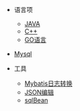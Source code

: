 
* 语言项
    * [JAVA](/README)
    * [C++](/c++/README)
    * [GO语言](/golang/README)

* [Mysql](/database/mysql/)

* 工具
    * [Mybatis日志转换](/xiaoxiao/html/sql.html ':ignore')
    * [JSON编辑](/xiaoxiao/html/json/index.html ':ignore')
    * [sqlBean](/xiaoxiao/html/sqlBean/sqlBean.html ':ignore')

